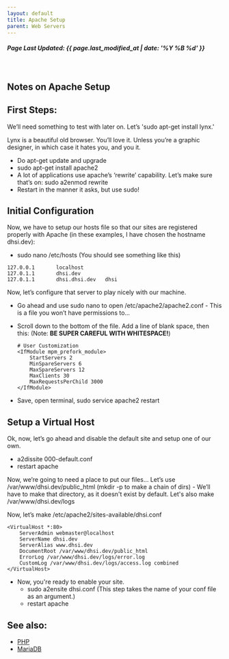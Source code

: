 ```yaml
---
layout: default
title: Apache Setup
parent: Web Servers
---
```

<h5>Page Last Updated: {{ page.last_modified_at | date: '%Y %B %d' }}</h5>
<br>

## Notes on Apache Setup

First Steps:
------------

We’ll need something to test with later on. Let’s 'sudo apt-get install lynx.'

Lynx is a beautiful old browser. You’ll love it. Unless you’re a graphic designer, in which case it hates you, and you it.

-   Do apt-get update and upgrade
-   sudo apt-get install apache2
-   A lot of applications use apache’s ‘rewrite’ capability. Let’s make sure that’s on: sudo a2enmod rewrite
-   Restart in the manner it asks, but use sudo!

Initial Configuration
---------------------

Now, we have to setup our hosts file so that our sites are registered properly with Apache (in these examples, I have chosen the hostname dhsi.dev):

-   sudo nano /etc/hosts (You should see something like this)
```
127.0.0.1       localhost
127.0.1.1       dhsi.dev
127.0.1.1       dhsi.dhsi.dev   dhsi
```
Now, let’s configure that server to play nicely with our machine.

-   Go ahead and use sudo nano to open /etc/apache2/apache2.conf - This is a file you won’t have permissions to...
-   Scroll down to the bottom of the file. Add a line of blank space, then this: (Note: **BE SUPER CAREFUL WITH WHITESPACE!**)

    ```
    # User Customization
    <IfModule mpm_prefork_module>
        StartServers 2
        MinSpareServers 6
        MaxSpareServers 12
        MaxClients 30
        MaxRequestsPerChild 3000
    </IfModule>
    ```
-   Save, open terminal, sudo service apache2 restart

Setup a Virtual Host
--------------------

Ok, now, let’s go ahead and disable the default site and setup one of our own.

-   a2dissite 000-default.conf
-   restart apache

Now, we’re going to need a place to put our files... Let’s use /var/www/dhsi.dev/public\_html (mkdir -p to make a chain of dirs) - We’ll have to make that directory, as it doesn't exist by default. Let's also make /var/www/dhsi.dev/logs

Now, let’s make /etc/apache2/sites-available/dhsi.conf

```
<VirtualHost *:80>
    ServerAdmin webmaster@localhost
    ServerName dhsi.dev
    ServerAlias www.dhsi.dev
    DocumentRoot /var/www/dhsi.dev/public_html
    ErrorLog /var/www/dhsi.dev/logs/error.log
    CustomLog /var/www/dhsi.dev/logs/access.log combined
</VirtualHost>
```
-   Now, you're ready to enable your site.
    -   sudo a2ensite dhsi.conf (This step takes the name of your conf file as an argument.)
    -   restart apache

See also:
---------

-   [PHP](../../Docs/PHP)
-   [MariaDB](../../Docs/MySQL)